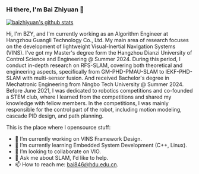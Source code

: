 ### Hi there, I'm **Bai Zhiyuan** 👋
[![baizhiyuan's github stats](https://github-readme-stats.vercel.app/api?username=baizhiyuan)](https://github.com/anuraghazra/github-readme-stats) 

Hi, I'm BZY, and I'm currently working as an Algorithm Engineer at Hangzhou Guangli Technology Co., Ltd. My main area of research focuses on the development of lightweight Visual-Inertial Navigation Systems (VINS). I've got my Master's degree form the Hangzhou Dianzi University of Control Science and Engineering @ Summer 2024. During this period, I conduct in-depth research on RFS-SLAM, covering both theoretical and engineering aspects, specifically from GM-PHD-PMAU-SLAM to IEKF-PHD-SLAM with multi-sensor fusion.
And received Bachelor's degree in Mechatronic Engineering from Ningbo Tech University @ Summer 2024. Before June 2021, I was dedicated to robotics competitions and co-founded a STEM club, where I learned from the competitions and shared my knowledge with fellow members. In the competitions, I was mainly responsible for the control part of the robot, including motion modeling, cascade PID design, and path planning.

This is the place where I opensource stuff:

- 🔭 I’m currently working on VINS Framework Design.
- 🌱 I’m currently learning Embedded System Development (C++, Linux).
- 👯 I’m looking to collaborate on VIO.
- 💬 Ask me about SLAM, I'd like to help.
- 📫 How to reach me: bai846@hdu.edu.cn.
